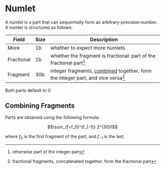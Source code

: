 # Numlet

A numlet is a part that can sequentially form an arbitrary-precision number. A numlet is structured as follows:

Field     |Size|Description
----------|----|-----------
More      |1b  |whether to expect more numlets
Fractional|1b  |whether the fragment is fractional: part of the fractional part[^integer-part]
Fragment  |30b |integer fragments, [combined](#combining-fragments) together, form the integer part, and vice versa[^vice-versa]

Both parts default to 0.

## Combining Fragments

Parts are obtained using the following formula:

$$\sum_{f=f_0}^{f_{-1}} 2^{30}f$$

where $f_0$ is the first fragment of the part, and $f_{-1}$ is the last.

[^integer-part]: otherwise part of the integer part
[^vice-versa]: fractional fragments, concatenated together, form the fractional part
